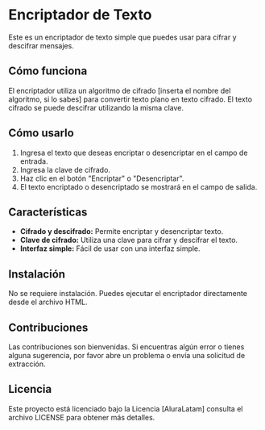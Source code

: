 # Encriptador de Texto

Este es un encriptador de texto simple que puedes usar para cifrar y descifrar mensajes.

## Cómo funciona

El encriptador utiliza un algoritmo de cifrado [inserta el nombre del algoritmo, si lo sabes] para convertir texto plano en texto cifrado. El texto cifrado se puede descifrar utilizando la misma clave.

## Cómo usarlo

1. Ingresa el texto que deseas encriptar o desencriptar en el campo de entrada.
2. Ingresa la clave de cifrado.
3. Haz clic en el botón "Encriptar" o "Desencriptar".
4. El texto encriptado o desencriptado se mostrará en el campo de salida.

## Características

* **Cifrado y descifrado:** Permite encriptar y desencriptar texto.
* **Clave de cifrado:** Utiliza una clave para cifrar y descifrar el texto.
* **Interfaz simple:** Fácil de usar con una interfaz simple.

## Instalación

No se requiere instalación. Puedes ejecutar el encriptador directamente desde el archivo HTML.

## Contribuciones

Las contribuciones son bienvenidas. Si encuentras algún error o tienes alguna sugerencia, por favor abre un problema o envía una solicitud de extracción.

## Licencia

Este proyecto está licenciado bajo la Licencia [AluraLatam]  consulta el archivo LICENSE para obtener más detalles.
